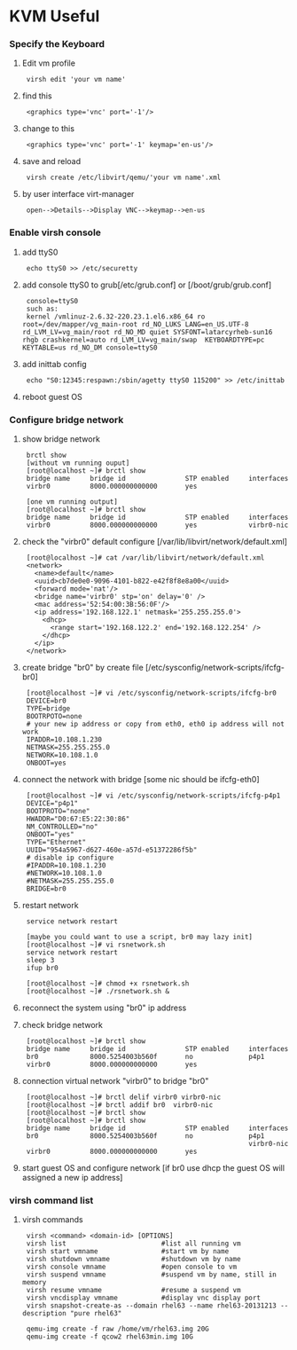 KVM Useful
==========

### Specify the Keyboard

1. Edit vm profile

        virsh edit 'your vm name'

2. find this

        <graphics type='vnc' port='-1'/>

3. change to this

        <graphics type='vnc' port='-1' keymap='en-us'/>

4. save and reload

        virsh create /etc/libvirt/qemu/'your vm name'.xml

5. by user interface virt-manager

        open-->Details-->Display VNC-->keymap-->en-us

### Enable virsh console

1. add ttyS0

        echo ttyS0 >> /etc/securetty

2. add console ttyS0 to grub[/etc/grub.conf] or [/boot/grub/grub.conf]

        console=ttyS0
        such as:
        kernel /vmlinuz-2.6.32-220.23.1.el6.x86_64 ro root=/dev/mapper/vg_main-root rd_NO_LUKS LANG=en_US.UTF-8 rd_LVM_LV=vg_main/root rd_NO_MD quiet SYSFONT=latarcyrheb-sun16 rhgb crashkernel=auto rd_LVM_LV=vg_main/swap  KEYBOARDTYPE=pc KEYTABLE=us rd_NO_DM console=ttyS0

3. add inittab config

        echo "S0:12345:respawn:/sbin/agetty ttyS0 115200" >> /etc/inittab

4. reboot guest OS

### Configure bridge network

1. show bridge network

        brctl show
        [without vm running ouput]
        [root@localhost ~]# brctl show
        bridge name     bridge id               STP enabled     interfaces
        virbr0          8000.000000000000       yes             
        
        [one vm running output]
        [root@localhost ~]# brctl show
        bridge name     bridge id               STP enabled     interfaces
        virbr0          8000.000000000000       yes             virbr0-nic

2. check the "virbr0" default configure [/var/lib/libvirt/network/default.xml]

        [root@localhost ~]# cat /var/lib/libvirt/network/default.xml
        <network>
          <name>default</name>
          <uuid>cb7de0e0-9096-4101-b822-e42f8f8e8a00</uuid>
          <forward mode='nat'/>
          <bridge name='virbr0' stp='on' delay='0' />
          <mac address='52:54:00:3B:56:0F'/>
          <ip address='192.168.122.1' netmask='255.255.255.0'>
            <dhcp>
              <range start='192.168.122.2' end='192.168.122.254' />
            </dhcp>
          </ip>
        </network>

3. create bridge "br0" by create file [/etc/sysconfig/network-scripts/ifcfg-br0]

        [root@localhost ~]# vi /etc/sysconfig/network-scripts/ifcfg-br0
        DEVICE=br0
        TYPE=bridge
        BOOTRPOTO=none
        # your new ip address or copy from eth0, eth0 ip address will not work
        IPADDR=10.108.1.230
        NETMASK=255.255.255.0
        NETWORK=10.108.1.0
        ONBOOT=yes

4. connect the network with bridge [some nic should be ifcfg-eth0]

        [root@localhost ~]# vi /etc/sysconfig/network-scripts/ifcfg-p4p1
        DEVICE="p4p1"
        BOOTPROTO="none"
        HWADDR="D0:67:E5:22:30:86"
        NM_CONTROLLED="no"
        ONBOOT="yes"
        TYPE="Ethernet"
        UUID="954a5967-d627-460e-a57d-e51372286f5b"
        # disable ip configure
        #IPADDR=10.108.1.230
        #NETWORK=10.108.1.0
        #NETMASK=255.255.255.0
        BRIDGE=br0

5. restart network

        service network restart
        
        [maybe you could want to use a script, br0 may lazy init]
        [root@localhost ~]# vi rsnetwork.sh
        service network restart
        sleep 3
        ifup br0
        
        [root@localhost ~]# chmod +x rsnetwork.sh
        [root@localhost ~]# ./rsnetwork.sh &

6. reconnect the system using "br0" ip address

7. check bridge network

        [root@localhost ~]# brctl show
        bridge name     bridge id               STP enabled     interfaces
        br0             8000.5254003b560f       no              p4p1
        virbr0          8000.000000000000       yes             
        
8. connection virtual network "virbr0" to bridge "br0"

        [root@localhost ~]# brctl delif virbr0 virbr0-nic
        [root@localhost ~]# brctl addif br0  virbr0-nic
        [root@localhost ~]# brctl show
        [root@localhost ~]# brctl show
        bridge name     bridge id               STP enabled     interfaces
        br0             8000.5254003b560f       no              p4p1
                                                                virbr0-nic
        virbr0          8000.000000000000       yes

9. start guest OS and configure network [if br0 use dhcp the guest OS will assigned a new ip address]

### virsh command list

1. virsh commands

        virsh <command> <domain-id> [OPTIONS]
        virsh list                        #list all running vm
        virsh start vmname                #start vm by name
        virsh shutdown vmname             #shutdown vm by name
        virsh console vmname              #open console to vm
        virsh suspend vmname              #suspend vm by name, still in memory
        virsh resume vmname               #resume a suspend vm
        virsh vncdisplay vmname           #display vnc display port
        virsh snapshot-create-as --domain rhel63 --name rhel63-20131213 --description "pure rhel63"
        
        qemu-img create -f raw /home/vm/rhel63.img 20G
        qemu-img create -f qcow2 rhel63min.img 10G
